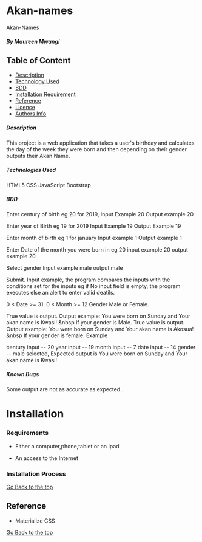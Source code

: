 # Akan-names
Akan-Names
##### By Maureen Mwangi

## Table of Content

+ [Description](#description)
+ [Technology Used](#technology-used)
+ [BDD](#BDD)
+ [Installation Requirement](#Installation)
+ [Reference](#reference)
+ [Licence](#licence)
+ [Authors Info](#author-Info)

##### Description
This project is a web application that takes a user's birthday and calculates the day of the week they were born and then depending on their gender outputs their Akan Name.

##### Technologies Used
HTML5
CSS
JavaScript
Bootstrap

##### BDD
Enter century of birth eg 20 for 2019, Input Example 20 Output example 20

Enter year of Birth eg 19 for 2019 Input Example 19 Output Example 19

Enter month of birth eg 1 for january Input example 1 Output example 1

Enter Date of the month you were born in eg 20 input example 20 output example 20

Select gender Input example male output male

Submit. Input example, the program compares the inputs with the conditions set for the inputs eg if No input field is empty, the program executes else an alert to enter valid deatils.

0 < Date >= 31.
0 < Month >= 12
Gender Male or Female.

True value is output. Output example: You were born on Sunday and Your akan name is Kwasi! &nbsp If your gender is Male.
True value is output. Output example: You were born on Sunday and Your akan name is Akosua! &nbsp If your gender is female.
Example

century input -- 20
year input -- 19
month input -- 7
date input -- 14
gender -- male selected, Expected output is You were born on Sunday and Your akan name is Kwasi!
##### Known Bugs
Some output are not as accurate as expected..
# Installation

### Requirements

* Either a computer,phone,tablet or an Ipad

* An access to the Internet

### Installation Process

[Go Back to the top](#Akan-names)
## Reference
* Materialize CSS

[Go Back to the top](#Akan-names)
